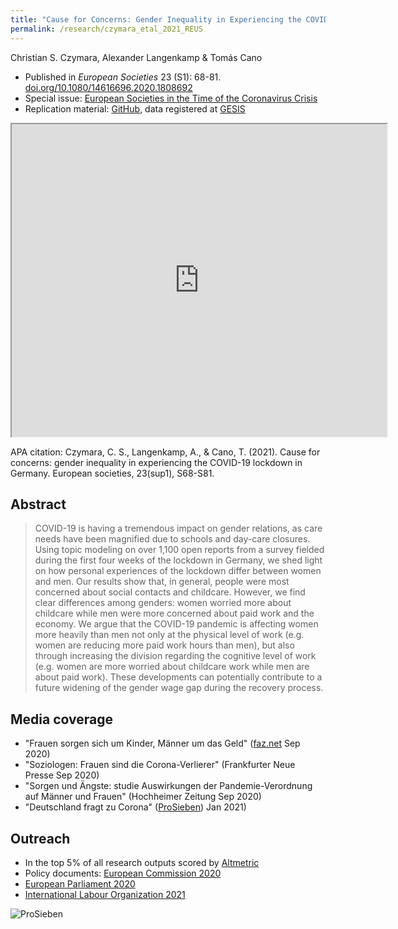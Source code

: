 ```yaml
---
title: "Cause for Concerns: Gender Inequality in Experiencing the COVID-19 Lockdown in Germany"
permalink: /research/czymara_etal_2021_REUS
---
```

Christian S. Czymara, Alexander Langenkamp & Tomás Cano

- Published in *European Societies* 23 (S1): 68-81. [doi.org/10.1080/14616696.2020.1808692](https://doi.org/10.1080/14616696.2020.1808692)
- Special issue: [European Societies in the Time of the Coronavirus Crisis](https://www.tandfonline.com/toc/reus20/23/sup1)
- Replication material: [GitHub](https://github.com/czymara/perceiving-COVID19-in-Germany), data registered at [GESIS](https://doi.org/10.7802/2034)

<iframe src="https://czymara.github.io/files/Czymara_2021_Cause-for-concerns.pdf" width="600" height="500"></iframe>

APA citation: Czymara, C. S., Langenkamp, A., & Cano, T. (2021). Cause for concerns: gender inequality in experiencing the COVID-19 lockdown in Germany. European societies, 23(sup1), S68-S81.

Abstract
------
> COVID-19 is having a tremendous impact on gender relations, as care needs have been magnified due to schools and day-care closures. Using topic modeling on over 1,100 open reports from a survey fielded during the first four weeks of the lockdown in Germany, we shed light on how personal experiences of the lockdown differ between women and men. Our results show that, in general, people were most concerned about social contacts and childcare. However, we find clear differences among genders: women worried more about childcare while men were more concerned about paid work and the economy. We argue that the COVID-19 pandemic is affecting women more heavily than men not only at the physical level of work (e.g. women are reducing more paid work hours than men), but also through increasing the division regarding the cognitive level of work (e.g. women are more worried about childcare work while men are about paid work). These developments can potentially contribute to a future widening of the gender wage gap during the recovery process.


Media coverage
------
- "Frauen sorgen sich um Kinder, Männer um das Geld" ([faz.net](https://www.faz.net/aktuell/rhein-main/soziologen-der-uni-frankfurt-corona-krise-bestaetigt-traditionelle-rollenmuster-16948955.html) Sep 2020)
- "Soziologen: Frauen sind die Corona-Verlierer" (Frankfurter Neue Presse Sep 2020)
- "Sorgen und Ängste: studie Auswirkungen der Pandemie-Verordnung auf Männer und Frauen" (Hochheimer Zeitung Sep 2020)
- "Deutschland fragt zu Corona" ([ProSieben](https://www.facebook.com/ProSieben/photos/a.437610102920/10158221703007921)) Jan 2021)

Outreach
------
- In the top 5% of all research outputs scored by [Altmetric](https://routledge.altmetric.com/details/88965599)
- Policy documents: [European Commission 2020](https://op.europa.eu/en/publication-detail/-/publication/a1016d77-2562-11eb-9d7e-01aa75ed71a1/language-en/format-PDF/source-174747154)
- [European Parliament 2020](https://op.europa.eu/en/publication-detail/-/publication/ecfe8a54-4f04-11eb-b59f-01aa75ed71a1/language-en/format-PDF/source-183317381)
- [International Labour Organization 2021](https://www.ilo.org/ilc/ILCSessions/109/reports/reports-to-the-conference/WCMS_792123/lang--en/index.htm)

![ProSieben](https://czymara.github.io/images/media_2021_ProSieben.jpg)


